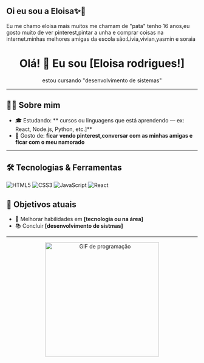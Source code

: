 ## Oi eu sou a Eloisa✨🎀
Eu me chamo eloisa mais muitos me chamam de "pata" tenho 16 anos,eu gosto muito de ver pinterest,pintar a unha e comprar coisas na internet.minhas melhores amigas da escola são:Livia,vivian,yasmin e soraia


<h1 align="center">Olá! 👋 Eu sou [Eloisa rodrigues!]</h1>

<p align="center">
  estou cursando "desenvolvimento de sistemas"
</p>

---

## 🧑‍💻 Sobre mim

- 🎓 Estudando: ** cursos ou linguagens que está aprendendo — ex: React, Node.js, Python, etc.]**
- 🌱 Gosto de: **ficar vendo pinterest,conversar com as minhas amigas e ficar com o meu namorado**


---

## 🛠️ Tecnologias & Ferramentas

![HTML5](https://img.shields.io/badge/HTML5-E34F26?style=flat&logo=html5&logoColor=white)
![CSS3](https://img.shields.io/badge/CSS3-1572B6?style=flat&logo=css3&logoColor=white)
![JavaScript](https://img.shields.io/badge/JavaScript-F7DF1E?style=flat&logo=javascript&logoColor=black)
![React](https://img.shields.io/badge/React-20232A?style=flat&logo=react&logoColor=61DAFB)
<!-- Adicione ou remova as tecnologias que você usa -->



## 🎯 Objetivos atuais

- 🔭 Melhorar habilidades em **[tecnologia ou na área]**
- 📚 Concluir **[desenvolvimento de sistmas]**

---

<p align="center">
  <img src="https://i.pinimg.com/originals/19/d5/39/19d5396de3a54f311a7ec6a5eb3456dc.gif" width="300" alt="GIF de programação" />
</p>





 
